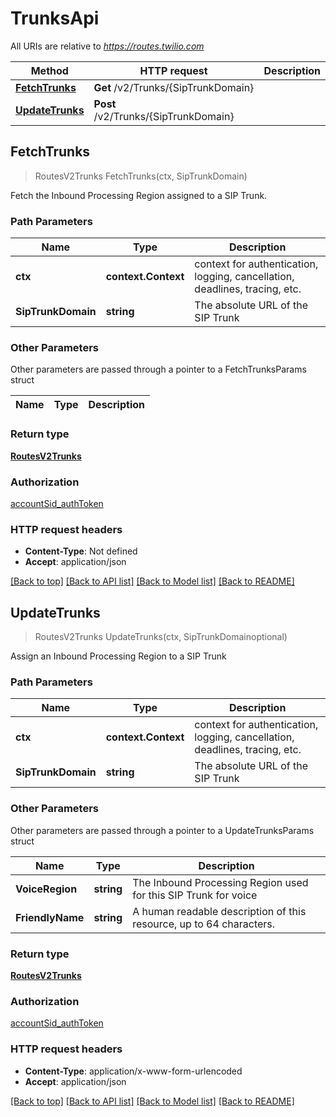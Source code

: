 # TrunksApi

All URIs are relative to *https://routes.twilio.com*

Method | HTTP request | Description
------------- | ------------- | -------------
[**FetchTrunks**](TrunksApi.md#FetchTrunks) | **Get** /v2/Trunks/{SipTrunkDomain} | 
[**UpdateTrunks**](TrunksApi.md#UpdateTrunks) | **Post** /v2/Trunks/{SipTrunkDomain} | 



## FetchTrunks

> RoutesV2Trunks FetchTrunks(ctx, SipTrunkDomain)



Fetch the Inbound Processing Region assigned to a SIP Trunk.

### Path Parameters


Name | Type | Description
------------- | ------------- | -------------
**ctx** | **context.Context** | context for authentication, logging, cancellation, deadlines, tracing, etc.
**SipTrunkDomain** | **string** | The absolute URL of the SIP Trunk

### Other Parameters

Other parameters are passed through a pointer to a FetchTrunksParams struct


Name | Type | Description
------------- | ------------- | -------------

### Return type

[**RoutesV2Trunks**](RoutesV2Trunks.md)

### Authorization

[accountSid_authToken](../README.md#accountSid_authToken)

### HTTP request headers

- **Content-Type**: Not defined
- **Accept**: application/json

[[Back to top]](#) [[Back to API list]](../README.md#documentation-for-api-endpoints)
[[Back to Model list]](../README.md#documentation-for-models)
[[Back to README]](../README.md)


## UpdateTrunks

> RoutesV2Trunks UpdateTrunks(ctx, SipTrunkDomainoptional)



Assign an Inbound Processing Region to a SIP Trunk

### Path Parameters


Name | Type | Description
------------- | ------------- | -------------
**ctx** | **context.Context** | context for authentication, logging, cancellation, deadlines, tracing, etc.
**SipTrunkDomain** | **string** | The absolute URL of the SIP Trunk

### Other Parameters

Other parameters are passed through a pointer to a UpdateTrunksParams struct


Name | Type | Description
------------- | ------------- | -------------
**VoiceRegion** | **string** | The Inbound Processing Region used for this SIP Trunk for voice
**FriendlyName** | **string** | A human readable description of this resource, up to 64 characters.

### Return type

[**RoutesV2Trunks**](RoutesV2Trunks.md)

### Authorization

[accountSid_authToken](../README.md#accountSid_authToken)

### HTTP request headers

- **Content-Type**: application/x-www-form-urlencoded
- **Accept**: application/json

[[Back to top]](#) [[Back to API list]](../README.md#documentation-for-api-endpoints)
[[Back to Model list]](../README.md#documentation-for-models)
[[Back to README]](../README.md)

